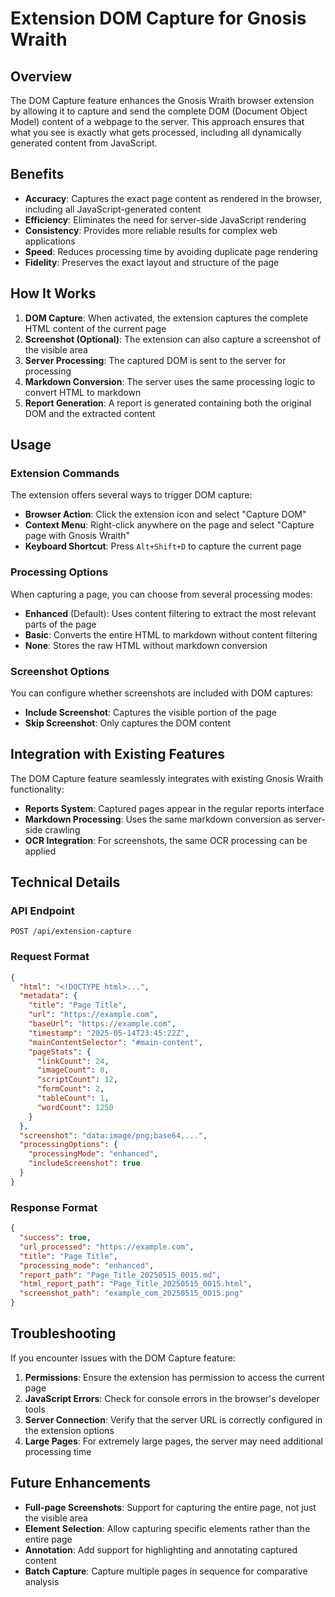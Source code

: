 # Extension DOM Capture for Gnosis Wraith

## Overview

The DOM Capture feature enhances the Gnosis Wraith browser extension by allowing it to capture and send the complete DOM (Document Object Model) content of a webpage to the server. This approach ensures that what you see is exactly what gets processed, including all dynamically generated content from JavaScript.

## Benefits

- **Accuracy**: Captures the exact page content as rendered in the browser, including all JavaScript-generated content
- **Efficiency**: Eliminates the need for server-side JavaScript rendering
- **Consistency**: Provides more reliable results for complex web applications
- **Speed**: Reduces processing time by avoiding duplicate page rendering
- **Fidelity**: Preserves the exact layout and structure of the page

## How It Works

1. **DOM Capture**: When activated, the extension captures the complete HTML content of the current page
2. **Screenshot (Optional)**: The extension can also capture a screenshot of the visible area
3. **Server Processing**: The captured DOM is sent to the server for processing
4. **Markdown Conversion**: The server uses the same processing logic to convert HTML to markdown
5. **Report Generation**: A report is generated containing both the original DOM and the extracted content

## Usage

### Extension Commands

The extension offers several ways to trigger DOM capture:

- **Browser Action**: Click the extension icon and select "Capture DOM"
- **Context Menu**: Right-click anywhere on the page and select "Capture page with Gnosis Wraith"
- **Keyboard Shortcut**: Press `Alt+Shift+D` to capture the current page

### Processing Options

When capturing a page, you can choose from several processing modes:

- **Enhanced** (Default): Uses content filtering to extract the most relevant parts of the page
- **Basic**: Converts the entire HTML to markdown without content filtering
- **None**: Stores the raw HTML without markdown conversion

### Screenshot Options

You can configure whether screenshots are included with DOM captures:

- **Include Screenshot**: Captures the visible portion of the page
- **Skip Screenshot**: Only captures the DOM content

## Integration with Existing Features

The DOM Capture feature seamlessly integrates with existing Gnosis Wraith functionality:

- **Reports System**: Captured pages appear in the regular reports interface
- **Markdown Processing**: Uses the same markdown conversion as server-side crawling
- **OCR Integration**: For screenshots, the same OCR processing can be applied

## Technical Details

### API Endpoint

```
POST /api/extension-capture
```

### Request Format

```json
{
  "html": "<!DOCTYPE html>...",
  "metadata": {
    "title": "Page Title",
    "url": "https://example.com",
    "baseUrl": "https://example.com",
    "timestamp": "2025-05-14T23:45:22Z",
    "mainContentSelector": "#main-content",
    "pageStats": {
      "linkCount": 24,
      "imageCount": 8,
      "scriptCount": 12,
      "formCount": 2,
      "tableCount": 1,
      "wordCount": 1250
    }
  },
  "screenshot": "data:image/png;base64,...",
  "processingOptions": {
    "processingMode": "enhanced",
    "includeScreenshot": true
  }
}
```

### Response Format

```json
{
  "success": true,
  "url_processed": "https://example.com",
  "title": "Page Title",
  "processing_mode": "enhanced",
  "report_path": "Page_Title_20250515_0015.md",
  "html_report_path": "Page_Title_20250515_0015.html",
  "screenshot_path": "example_com_20250515_0015.png"
}
```

## Troubleshooting

If you encounter issues with the DOM Capture feature:

1. **Permissions**: Ensure the extension has permission to access the current page
2. **JavaScript Errors**: Check for console errors in the browser's developer tools
3. **Server Connection**: Verify that the server URL is correctly configured in the extension options
4. **Large Pages**: For extremely large pages, the server may need additional processing time

## Future Enhancements

- **Full-page Screenshots**: Support for capturing the entire page, not just the visible area
- **Element Selection**: Allow capturing specific elements rather than the entire page
- **Annotation**: Add support for highlighting and annotating captured content
- **Batch Capture**: Capture multiple pages in sequence for comparative analysis
